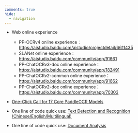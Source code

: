 ```yaml
---
comments: true
hide:
  - navigation
---
```


- Web online experience
    - PP-OCRv4 online experience：<https://aistudio.baidu.com/aistudio/projectdetail/6611435>
    - SLANet online experience：<https://aistudio.baidu.com/community/app/91661>
    - PP-ChatOCRv3-doc online experience：<https://aistudio.baidu.com/community/app/182491>
    - PP-ChatOCRv2-common online experience：<https://aistudio.baidu.com/community/app/91662>
    - PP-ChatOCRv2-doc online experience：<https://aistudio.baidu.com/community/app/70303>

- [One-Click Call for 17 Core PaddleOCR Models](https://paddlepaddle.github.io/PaddleOCR/latest/en/paddlex/quick_start.html)
- One line of code quick use: [Text Detection and Recognition (Chinese/English/Multilingual)](https://paddlepaddle.github.io/PaddleOCR/latest/en/ppocr/overview.html)
- One line of code quick use: [Document Analysis](https://paddlepaddle.github.io/PaddleOCR/latest/en/ppstructure/overview.html)


